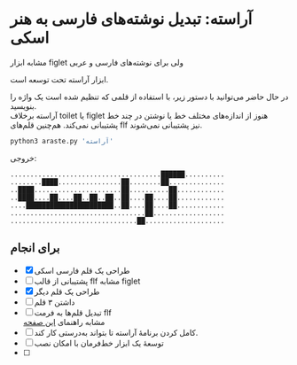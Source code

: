 # آراسته: تبدیل نوشته‌های فارسی به هنر اسکی

مشابه ابزار figlet ولی برای نوشته‌های فارسی و عربی

ابزار آراسته تحت توسعه است.

در حال حاضر می‌توانید با دستور زیر، با استفاده از قلمی که تنظیم شده است یک واژه را بنویسید.  
آراسته برخلاف toilet یا figlet هنوز از اندازه‌های مختلف خط یا نوشتن در چند خط پشتیبانی نمی‌کند. هم‌چنین قلم‌های flf نیز پشتیبانی نمی‌شوند.

```bash
python3 araste.py 'آراسته'
```

خروجی:

```
......................................██████..........
........████................██........██..............
..████......................██..........██............
..████....██....██..██..██..██....██....██............
....██████████████████████..██....██....██............
..................................██..................
................................██....................

```

## برای انجام

- [x] طراحی یک قلم فارسی اسکی
- [ ] پشتیبانی از قالب flf مشابه figlet
- [x] طراحی یک قلم دیگر
- [ ] داشتن ۳ قلم
- [ ] تبدیل قلم‌ها به فرمت flf  
مشابه راهنمای [این صفحه](https://github.com/Marak/asciimo/issues/3)
- [ ] کامل کردن برنامهٔ آراسته تا بتواند به‌درستی کار کند. 
- [ ] توسعهٔ یک ابزار خط‌فرمان با امکان نصب
- [ ] 

                             